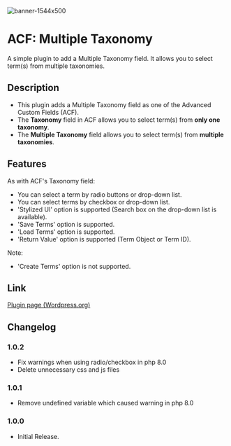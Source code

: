 ![banner-1544x500](https://user-images.githubusercontent.com/47914904/125542624-2fb488c8-fee9-43f2-a1bc-626cb6b0b4d6.png)

# ACF: Multiple Taxonomy

A simple plugin to add a Multiple Taxonomy field. It allows you to select term(s) from multiple taxonomies.

## Description

- This plugin adds a Multiple Taxonomy field as one of the Advanced Custom Fields (ACF).
- The **Taxonomy** field in ACF allows you to select term(s) from **only one taxonomy**.
- The **Multiple Taxonomy** field allows you to select term(s) from **multiple taxonomies**.

## Features

As with ACF's Taxonomy field:
- You can select a term by radio buttons or drop-down list.
- You can select terms by checkbox or drop-down list.
- 'Stylized UI' option is supported (Search box on the drop-down list is available).
- 'Save Terms' option is supported.
- 'Load Terms' option is supported.
- 'Return Value' option is supported (Term Object or Term ID).

Note:
- 'Create Terms' option is not supported.

## Link

[Plugin page (Wordpress.org)](https://wordpress.org/plugins/acf-multiple-taxonomy/)

## Changelog
### 1.0.2
- Fix warnings when using radio/checkbox in php 8.0
- Delete unnecessary css and js files
### 1.0.1
- Remove undefined variable which caused warning in php 8.0
### 1.0.0
- Initial Release.
